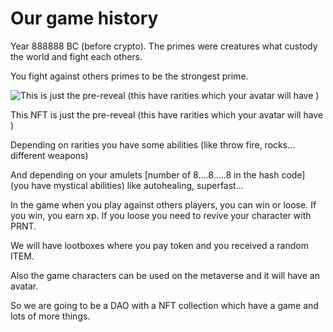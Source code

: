 # Our game history

Year 888888 BC (before crypto). The primes were creatures what custody the world and fight each others.

You fight against others primes to be the strongest prime.

![This is just the pre-reveal (this have rarities which your avatar will have )](../.gitbook/assets/photo\_2021-12-04\_15-14-20.jpg)

This NFT is just the pre-reveal (this have rarities which your avatar will have )

Depending on rarities you have some abilities (like throw fire, rocks... different weapons)

And depending on your amulets \[number of 8....8.....8 in the hash code] (you have mystical abilities) like autohealing, superfast...

In the game when you play against others players, you can win or loose. If you win, you earn xp. If you loose you need to revive your character with PRNT.

We will have lootboxes where you pay token and you received a random ITEM.

Also the game characters can be used on the metaverse and it will have an avatar.



So we are going to be a DAO with a NFT collection which have a game and lots of more things.

